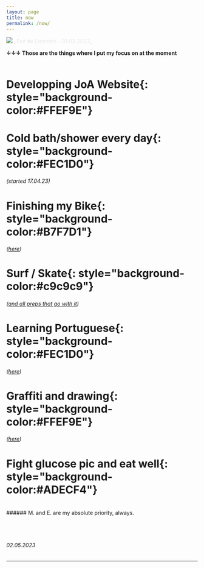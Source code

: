 ```yaml
---
layout: page
title: now
permalink: /now/
---
```


<picture>
    <source srcset="https://live.staticflickr.com/65535/52720411439_803d5e0bd7_h.jpg"
            media="(min-width: 800px)">
    <img src="https://live.staticflickr.com/65535/52720411439_803d5e0bd7_h.jpg"/>
</picture>
<a style='color:#e6e6e6;' class='post-meta'>_Foz de Lizandro - 01.03.2023_</a>

<!-- Style Memo
**vocabulario**{: style="background-color:#FFEF9E"} <br>
**sentenças**{: style="background-color:#FEC1D0"} <br>
**vocabulario**{: style="background-color:#ADECF4"} <br>
**vocabulario**{: style="background-color:#B7F7D1"} <br>
**traduction**{: style="background-color:#c9c9c9"} <br> -->

**↓↓↓ Those are the things where I put my focus on at the moment**<br><br>


# **Developping JoA Website**{: style="background-color:#FFEF9E"} <br>
# **Cold bath/shower every day**{: style="background-color:#FEC1D0"} 
###### _(started 17.04.23)_ 
# **Finishing my Bike**{: style="background-color:#B7F7D1"} <br>
###### _([here](/writing/2023/02/28/bike_project_0.html))_
# **Surf / Skate**{: style="background-color:#c9c9c9"} <br>
###### _([and all preps that go with it](/category/surf/ressources))_
# **Learning Portuguese**{: style="background-color:#FEC1D0"}
###### _([here](/peripherical-brain/2019/11/01/portugues.html))_ 
# **Graffiti and drawing**{: style="background-color:#FFEF9E"} <br>
###### _([here](/category/tiffigra/memories))_
# **Fight glucose pic and eat well**{: style="background-color:#ADECF4"} <br>


<br>
###### M. and E. are my absolute priority, always.

<br><br>
###### _02.05.2023_
---